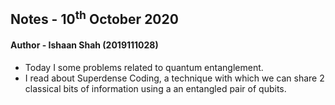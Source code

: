 ## Notes - 10<sup>th</sup> October 2020

#### Author - Ishaan Shah (2019111028)

- Today I some problems related to quantum entanglement.
- I read about Superdense Coding, a technique with which we can share 2 classical bits of information using a an entangled pair of qubits.
